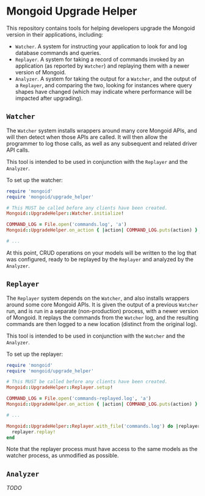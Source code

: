 # Mongoid Upgrade Helper

This repository contains tools for helping developers upgrade the Mongoid
version in their applications, including:

* `Watcher`. A system for instructing your application to look for and log
  database commands and queries.
* `Replayer`. A system for taking a record of commands invoked by an application
  (as reported by `Watcher`) and replaying them with a newer version of Mongoid.
* `Analyzer`. A system for taking the output for a `Watcher`, and the output of
  a `Replayer`, and comparing the two, looking for instances where query shapes
  have changed (which may indicate where performance will be impacted after
  upgrading).


## `Watcher`

The `Watcher` system installs wrappers around many core Mongoid APIs, and will
then detect when those APIs are called. It will then allow the programmer to
log those calls, as well as any subsequent and related driver API calls.

This tool is intended to be used in conjunction with the `Replayer` and the
`Analyzer`.

To set up the watcher:

```ruby
require 'mongoid'
require 'mongoid/upgrade_helper'

# This MUST be called before any clients have been created.
Mongoid::UpgradeHelper::Watcher.initialize!

COMMAND_LOG = File.open('commands.log', 'a')
Mongoid::UpgradeHelper.on_action { |action| COMMAND_LOG.puts(action) }

# ...
```

At this point, CRUD operations on your models will be written to the log that
was configured, ready to be replayed by the `Replayer` and analyzed by the
`Analyzer`.


## `Replayer`

The `Replayer` system depends on the `Watcher`, and also installs wrappers
around some core Mongoid APIs. It is given the output of a previous `Watcher`
run, and is run in a separate (non-production) process, with a newer version
of Mongoid. It replays the commands from the `Watcher` log, and the resulting
commands are then logged to a new location (distinct from the original log).

This tool is intended to be used in conjunction with the `Watcher` and the
`Analyzer`.

To set up the replayer:

```ruby
require 'mongoid'
require 'mongoid/upgrade_helper'

# This MUST be called before any clients have been created.
Mongoid::UpgradeHelper::Replayer.setup!

COMMAND_LOG = File.open('commands-replayed.log', 'a')
Mongoid::UpgradeHelper.on_action { |action| COMMAND_LOG.puts(action) }

# ...

Mongoid::UpgradeHelper::Replayer.with_file('commands.log') do |replayer|
  replayer.replay!
end
```

Note that the replayer process must have access to the same models as the
watcher process, as unmodified as possible.


## `Analyzer`

_TODO_
